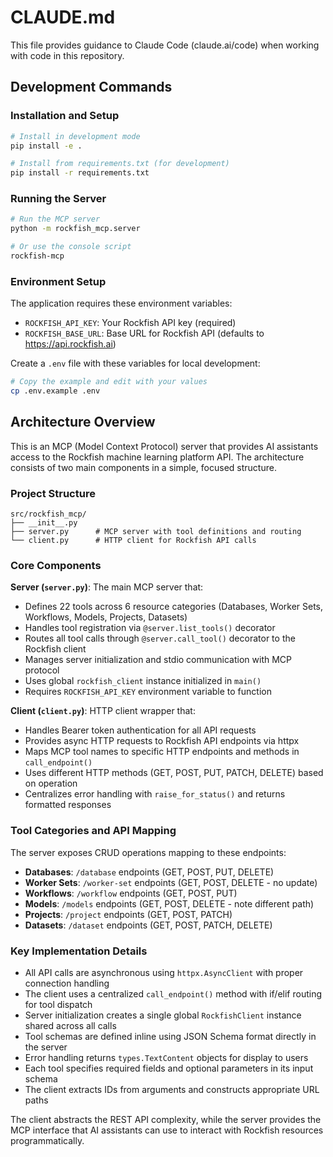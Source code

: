# CLAUDE.md

This file provides guidance to Claude Code (claude.ai/code) when working with code in this repository.

## Development Commands

### Installation and Setup
```bash
# Install in development mode
pip install -e .

# Install from requirements.txt (for development)
pip install -r requirements.txt
```

### Running the Server
```bash
# Run the MCP server
python -m rockfish_mcp.server

# Or use the console script
rockfish-mcp
```

### Environment Setup
The application requires these environment variables:
- `ROCKFISH_API_KEY`: Your Rockfish API key (required)
- `ROCKFISH_BASE_URL`: Base URL for Rockfish API (defaults to https://api.rockfish.ai)

Create a `.env` file with these variables for local development:
```bash
# Copy the example and edit with your values
cp .env.example .env
```

## Architecture Overview

This is an MCP (Model Context Protocol) server that provides AI assistants access to the Rockfish machine learning platform API. The architecture consists of two main components in a simple, focused structure.

### Project Structure
```
src/rockfish_mcp/
├── __init__.py
├── server.py      # MCP server with tool definitions and routing
└── client.py      # HTTP client for Rockfish API calls
```

### Core Components

**Server (`server.py`)**: The main MCP server that:
- Defines 22 tools across 6 resource categories (Databases, Worker Sets, Workflows, Models, Projects, Datasets)  
- Handles tool registration via `@server.list_tools()` decorator
- Routes all tool calls through `@server.call_tool()` decorator to the Rockfish client
- Manages server initialization and stdio communication with MCP protocol
- Uses global `rockfish_client` instance initialized in `main()`
- Requires `ROCKFISH_API_KEY` environment variable to function

**Client (`client.py`)**: HTTP client wrapper that:
- Handles Bearer token authentication for all API requests
- Provides async HTTP requests to Rockfish API endpoints via httpx
- Maps MCP tool names to specific HTTP endpoints and methods in `call_endpoint()`
- Uses different HTTP methods (GET, POST, PUT, PATCH, DELETE) based on operation
- Centralizes error handling with `raise_for_status()` and returns formatted responses

### Tool Categories and API Mapping
The server exposes CRUD operations mapping to these endpoints:
- **Databases**: `/database` endpoints (GET, POST, PUT, DELETE)
- **Worker Sets**: `/worker-set` endpoints (GET, POST, DELETE - no update)  
- **Workflows**: `/workflow` endpoints (GET, POST, PUT)
- **Models**: `/models` endpoints (GET, POST, DELETE - note different path)
- **Projects**: `/project` endpoints (GET, POST, PATCH)
- **Datasets**: `/dataset` endpoints (GET, POST, PATCH, DELETE)

### Key Implementation Details

- All API calls are asynchronous using `httpx.AsyncClient` with proper connection handling
- The client uses a centralized `call_endpoint()` method with if/elif routing for tool dispatch
- Server initialization creates a single global `RockfishClient` instance shared across all calls
- Tool schemas are defined inline using JSON Schema format directly in the server
- Error handling returns `types.TextContent` objects for display to users
- Each tool specifies required fields and optional parameters in its input schema
- The client extracts IDs from arguments and constructs appropriate URL paths

The client abstracts the REST API complexity, while the server provides the MCP interface that AI assistants can use to interact with Rockfish resources programmatically.
